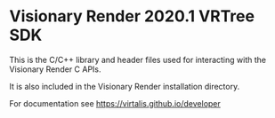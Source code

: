 # Visionary Render 2020.1 VRTree SDK
This is the C/C++ library and header files used for interacting with the Visionary Render C APIs.

It is also included in the Visionary Render installation directory.

For documentation see https://virtalis.github.io/developer